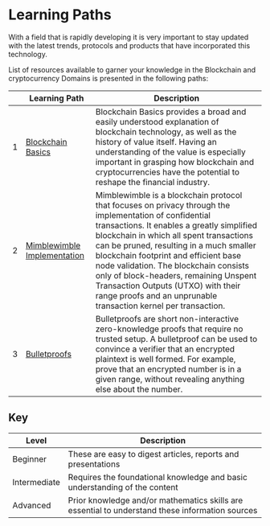# Learning Paths 


With a field that is rapidly developing it is very important to stay updated with the latest trends, protocols and products that have incorporated this technology. 

List of resources available to garner your knowledge in the Blockchain and cryptocurrency Domains is presented in the following paths:

|      | Learning Path                                    | Description                                                  |
| ---- | ------------------------------------------------ | ------------------------------------------------------------ |
| 1    | [Blockchain Basics](./blockchain-basics.md)      | Blockchain Basics provides a broad and easily understood explanation of blockchain technology, as well as the history of value itself. Having an understanding of the value is especially important in grasping how blockchain and cryptocurrencies have the potential to reshape the financial industry. |
| 2    | [Mimblewimble Implementation](./mimblewimble.md) | Mimblewimble is a blockchain protocol that focuses on privacy through the implementation of confidential transactions. It enables a greatly simplified blockchain in which all spent transactions can be pruned, resulting in a much smaller blockchain footprint and efficient base node validation. The blockchain consists only of block-headers, remaining Unspent Transaction Outputs (UTXO) with their range proofs and an unprunable transaction kernel per transaction. |
| 3    | [Bulletproofs](./bulletproofs.md)                | Bulletproofs are short non-interactive zero-knowledge proofs that require no trusted setup. A bulletproof can be used to convince a verifier that an encrypted plaintext is well formed. For example, prove that an encrypted number is in a given range, without revealing anything else about the number. |

## Key 

| Level                                    | Description                                                  |
| ---------------------------------------- | ------------------------------------------------------------ |
| <div class="wrap_beg">Beginner</div>     | These are easy to digest articles,  reports and presentations |
| <div class="wrap_int">Intermediate</div> | Requires the foundational knowledge and basic understanding of the content |
| <div class="wrap_adv">Advanced</div>     | Prior knowledge and/or mathematics skills are essential to understand these information sources |

